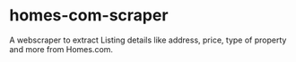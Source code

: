 # homes-com-scraper
A webscraper to extract  Listing details like address, price, type of property and more from Homes.com. 
